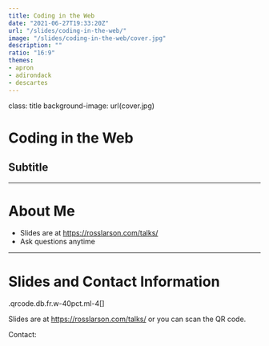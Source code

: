 ```yaml
---
title: Coding in the Web
date: "2021-06-27T19:33:20Z"
url: "/slides/coding-in-the-web/"
image: "/slides/coding-in-the-web/cover.jpg"
description: ""
ratio: "16:9"
themes:
- apron
- adirondack
- descartes
---
```

class: title
background-image: url(cover.jpg)

# Coding in the Web
## Subtitle

---
# About Me

- Slides are at https://rosslarson.com/talks/
- Ask questions anytime

---
# Slides and Contact Information

.qrcode.db.fr.w-40pct.ml-4[]

Slides are at https://rosslarson.com/talks/ or you can scan the QR code.

Contact:

